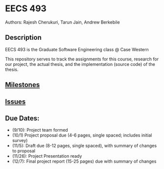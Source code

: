 # EECS 493
Authors: Rajesh Cherukuri, Tarun Jain, Andrew Berkebile

## Description
EECS 493 is the Graduate Software Engineering class @ Case Western

This repository serves to track the assignments for this course, research for our project, the actual thesis, and the implementation (source code) of the thesis.

## [Milestones](https://github.com/rxc178/eecs-493/issues/milestones)

## [Issues](https://github.com/rxc178/eecs-493/issues)


## Due Dates:

* (9/10): Project team formed
* (10/1) Project proposal due (4-6 pages, single spaced; includes initial survey)
* (11/5): Draft due (8-12 pages, single spaced), with summary of changes to proposal
* (11/26): Project Presentation ready
* (12/7): Final project report (15-25 pages) due with summary of changes
